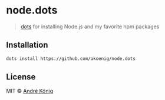 # node.dots

> [dots](https://github.com/akoenig/dots) for installing Node.js and my favorite npm packages

## Installation

```sh
dots install https://github.com/akoenig/node.dots
```

## License

MIT © [André König](http://andrekoenig.info)
